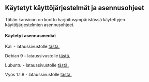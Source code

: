 ## Käytetyt käyttöjärjestelmät ja asennusohjeet 


Tähän kansioon on koottu harjoitusympäristössä käytettyjen käyttöjärjestelmien asennusohjeet.

#### Käytetyt asennusmediat

Kali - lataussivustolle [tästä.](https://www.kali.org/downloads/)

Debian 9 - lataussivustolle [tästä.](https://www.debian.org/distrib/netinst)

Lubuntu - lataussivustolle [tästä.](http://lubuntu.me/downloads/)

Vyos 1.1.8 - lataussivustolle [tästä.](https://downloads.vyos.io/?dir=release/1.1.8)
